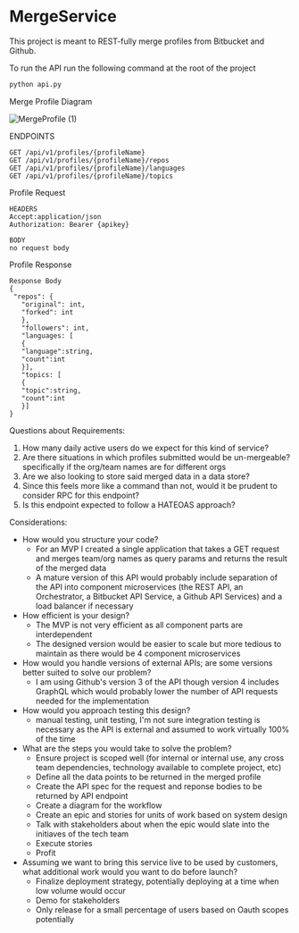 # MergeService

This project is meant to REST-fully merge profiles from Bitbucket and Github.

To run the API run the following command at the root of the project
```bash
python api.py
```

Merge Profile Diagram

![MergeProfile (1)](https://user-images.githubusercontent.com/11913005/129831557-cea60a16-af64-4f2f-b733-aa13d707e137.png)



ENDPOINTS
```
GET /api/v1/profiles/{profileName}
GET /api/v1/profiles/{profileName}/repos
GET /api/v1/profiles/{profileName}/languages
GET /api/v1/profiles/{profileName}/topics
```

Profile Request
```
HEADERS
Accept:application/json
Authorization: Bearer {apikey}

BODY
no request body
```

Profile Response
```
Response Body
{
 "repos": {
   "original": int,
   "forked": int
   },
   "followers": int,
   "languages: [
   {
   "language":string,
   "count":int
   }],
   "topics: [
   {
   "topic":string,
   "count":int
   }]
}
```

Questions about Requirements:
1) How many daily active users do we expect for this kind of service?
2) Are there situations in which profiles submitted would be un-mergeable? specifically if the org/team names are for different orgs
3) Are we also looking to store said merged data in a data store?
4) Since this feels more like a command than not, would it be prudent to consider RPC for this endpoint?
5) Is this endpoint expected to follow a HATEOAS approach?

Considerations:
* How would you structure your code?
  * For an MVP I created a single application that takes a GET request and merges team/org names as query params and returns the result of the merged data
  * A mature version of this API would probably include separation of the API into component microservices (the REST API, an Orchestrator, a Bitbucket API Service, a Github API Services) and a load balancer if necessary 
* How efficient is your design?
  * The MVP is not very efficient as all component parts are interdependent
  * The designed version would be easier to scale but more tedious to maintain as there would be 4 component microservices
* How would you handle versions of external APIs; are some versions better suited to solve our problem?
  * I am using Github's version 3 of the API though version 4 includes GraphQL which would probably lower the number of API requests needed for the implementation
* How would you approach testing this design?
  * manual testing, unit testing, I'm not sure integration testing is necessary as the API is external and assumed to work virtually 100% of the time
* What are the steps you would take to solve the problem?
  * Ensure project is scoped well (for internal or internal use, any cross team dependencies, technology available to complete project, etc)
  * Define all the data points to be returned in the merged profile
  * Create the API spec for the request and reponse bodies to be returned by API endpoint
  * Create a diagram for the workflow
  * Create an epic and stories for units of work based on system design
  * Talk with stakeholders about when the epic would slate into the initiaves of the tech team
  * Execute stories
  * Profit
* Assuming we want to bring this service live to be used by customers, what additional work would you want to do before launch? 
  *  Finalize deployment strategy, potentially deploying at a time when low volume would occur
  *  Demo for stakeholders
  *  Only release for a small percentage of users based on Oauth scopes potentially
